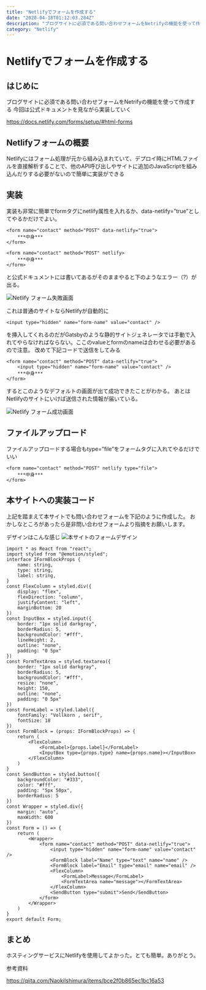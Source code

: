 ```yaml
---
title: "Netlifyでフォームを作成する"
date: "2020-04-18T01:12:03.284Z"
description: "ブログサイトに必須である問い合わせフォームをNetrifyの機能を使って作成する"
category: "Netlify"
---
```



# Netlifyでフォームを作成する

## はじめに

ブログサイトに必須である問い合わせフォームをNetrifyの機能を使って作成する
今回は公式ドキュメントを見ながら実装していく

https://docs.netlify.com/forms/setup/#html-forms



## Netlifyフォームの概要

Netlifyにはフォーム処理が元から組み込まれていて、デプロイ時にHTMLファイルを直接解析することで、他のAPI呼び出しやサイトに追加のJavaScriptを組み込んだりする必要がないので簡単に実装ができる


## 実装

実装も非常に簡単でformタグにnetlify属性を入れるか、data-netlify=”true”としてやるかだけでよい。

```tsx
<form name="contact" method="POST" data-netlify="true">
    ***中身***
</form>
```

```tsx
<form name="contact" method="POST" netlify>
    ***中身***
</form>
```

と公式ドキュメントには書いてあるがそのままやると下のようなエラー（?）が出る。

![Netlify フォーム失敗画面](https://paper-attachments.dropbox.com/s_7EDA8B45153C2C700E2F73B690C3F6359551A38A465DB450B74EF0CA587086A8_1587177044301_image.png)


これは普通のサイトならNetlifyが自動的に

```tsx
<input type="hidden" name="form-name" value="contact" />
```
を挿入してくれるのだがGatsbyのような静的サイトジェネレータでは手動で入れてやらなければならない。ここのvalueとformのnameは合わせる必要があるので注意。
改めて下記コードで送信をしてみる

```tsx
<form name="contact" method="POST" data-netlify="true">
    <input type="hidden" name="form-name" value="contact" />
    ***中身***
</form>
```
    

するとこのようなデフォルトの画面が出て成功できたことがわかる。
あとはNetlifyのサイトにいけば送信された情報が届いている。

![Netlify フォーム成功画面](https://paper-attachments.dropbox.com/s_7EDA8B45153C2C700E2F73B690C3F6359551A38A465DB450B74EF0CA587086A8_1587177189779_image.png)

## ファイルアップロード

ファイルアップロードする場合もtype=”file”をフォームタグに入れてやるだけでいい
```tsx
<form name="contact" method="POST" netlify type="file">
    ***中身***
</form>
```

## 本サイトへの実装コード

上記を踏まえて本サイトでも問い合わせフォームを下記のように作成した。
おかしなところがあったら是非問い合わせフォームより指摘をお願いします。

デザインはこんな感じ
![本サイトのフォームデザイン](https://paper.dropbox.com/ep/redirect/image?url=https%3A%2F%2Fpaper-attachments.dropbox.com%2Fs_7EDA8B45153C2C700E2F73B690C3F6359551A38A465DB450B74EF0CA587086A8_1587178157002_image.png&hmac=BxXyMN53qJIeKoU9F5IthXnwYUJiR9%2Bvnm0sz9ltj8E%3D&width=1490)

```tsx:title=Form.tsx
import * as React from "react";
import styled from "@emotion/styled";
interface IFormBlockProps {
    name: string,
    type: string,
    label: string,
}
const FlexColumn = styled.div({
    display: "flex",
    flexDirection: "column",
    justifyContent: "left",
    marginBottom: 20
})
const InputBox = styled.input({
    border: "1px solid darkgray",
    borderRadius: 5,
    backgroundColor: "#fff",
    lineHeight: 2,
    outline: "none",
    padding: "0 5px"
})
const FormTextArea = styled.textarea({
    border: "1px solid darkgray",
    borderRadius: 5,
    backgroundColor: "#fff",
    resize: "none",
    height: 150,
    outline: "none",
    padding: "0 5px"
})
const FormLabel = styled.label({
    fontFamily: "Vollkorn , serif",
    fontSize: 18
})
const FormBlock = (props: IFormBlockProps) => {
    return (
        <FlexColumn>
            <FormLabel>{props.label}</FormLabel>
            <InputBox type={props.type} name={props.name}></InputBox>
        </FlexColumn>
    )
}
const SendButton = styled.button({
    backgroundColor: "#333",
    color: "#fff",
    padding: "5px 50px",
    borderRadius: 5
})
const Wrapper = styled.div({
    margin: "auto",
    maxWidth: 600
})
const Form = () => {
    return (
        <Wrapper>
            <form name="contact" method="POST" data-netlify="true">
                <input type="hidden" name="form-name" value="contact" />
                <FormBlock label="Name" type="text" name="name" />
                <FormBlock label="Email" type="email" name="email" />
                <FlexColumn>
                    <FormLabel>Message</FormLabel>
                    <FormTextArea name="message"></FormTextArea>
                </FlexColumn>
                <SendButton type="submit">Send</SendButton>
            </form>
        </Wrapper>
    )
}
export default Form;
```

## まとめ

ホスティングサービスにNetlifyを使用してよかった。とても簡単。ありがとう。


参考資料

https://qiita.com/NaokiIshimura/items/bce2f0b865ec1bc16a53


